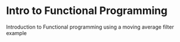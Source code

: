 # Intro to Functional Programming
Introduction to Functional programming using a moving average filter example
